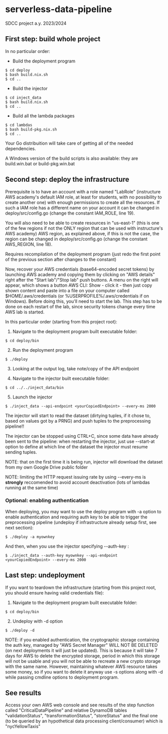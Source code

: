 # serverless-data-pipeline
SDCC project a.y. 2023/2024

## First step: build whole project
In no particular order:
 
 * Build the deployment program
 ~~~
 $ cd deploy
 $ bash build.nix.sh
 $ cd ..
 ~~~

 * Build the injector
 ~~~
 $ cd inject_data
 $ bash build.nix.sh
 $ cd ..
 ~~~

 * Build all the lambda packages
 ~~~
 $ cd lambdas
 $ bash build-pkg.nix.sh
 $ cd ..
 ~~~

Your Go distribuition will take care of getting all of the needed
dependencies.

A Windows version of the build scripts is also available: they are
build.win.bat or build-pkg.win.bat

## Second step: deploy the infrastructure

Prerequisite is to have an account with a role named "LabRole" 
(instructure AWS academy's default IAM role, at least for students, 
with no possibility to create another one) with
enough permissions to create all the resources. If such a IAM role has
a different name on your account it can be changed in deploy/src/config.go
(change the constant IAM_ROLE, line 19).

You will also need to be able to create resources in "us-east-1" 
(this is one of the few regions if not the ONLY region that can be 
used with instructure's AWS academy) AWS region,
as explained above, if this is not the case, the region can be changed in
deploy/src/config.go (change the constant AWS_REGION, line 18).

Requires recompilation of the deployment program 
(just redo the first point of the previous section after changes to the constant)

Now, recover your AWS credentials (base64-encoded secret tokens) by launching
AWS academy and copying them by clicking on "AWS details" right after the
"Start lab"/"Stop lab" push buttons. A menu on the right will appear, which
shows a button AWS CLI: Show - click it - then just copy shown content and paste into a
file on your computer called $HOME/.aws/credentials 
(or %USERPROFILE%/.aws/credentials if on Windows). 
Before doing this, you'll need to start the lab. 
This step has to be done on each restart of the lab, since security tokens
change every time AWS lab is started.

In this particular order (starting from this project root):

 1. Navigate to the deployment program built executable folder:
 ~~~
 $ cd deploy/bin
 ~~~

 2. Run the deployment program
 ~~~
 $ ./deploy
 ~~~

 3. Looking at the output log, take note/copy of the API endpoint

 4. Navigate to the injector built executable folder:
 ~~~
 $ cd ../../inject_data/bin
 ~~~

 5. Launch the injector
 ~~~
 $ ./inject_data --api-endpoint <yourCopiedEndpoint> --every-ms 2000
 ~~~

The injector will start to read the dataset (dirtying tuples, if it chose to, based on values got by a PRNG) and push tuples to the preprocessing pipeline!!

The injector can be stopped using CTRL+C, since some data have already been sent to the pipeline: when restarting the injector, just use --start-at option to define at which line
of the dataset the injector must resume sending tuples.

NOTE: that on the first time it is being run, injector will download the dataset from my own Google Drive public folder

NOTE: limiting the HTTP request issuing rate by using --every-ms is **strongly** reccomended to avoid account deactivation (lots of lambdas running at the same time)

### Optional: enabling authentication

When deploying, you may want to use the deploy program with -a option to enable authentication and requiring auth key
to be able to trigger the preprocessing pipeline (undeploy if infrastructure already setup first, see next section):

~~~
$ ./deploy -a myownkey
~~~

And then, when you use the injector specifying --auth-key <authKey>:

~~~
$ ./inject_data --auth-key myownkey --api-endpoint <yourCopiedEndpoint> --every-ms 2000
~~~

## Last step: undeployment

If you want to teardown the infrastructure (starting from this project root, you should ensure having valid credentials file):

1. Navigate to the deployment program built executable folder:
~~~
$ cd deploy/bin
~~~

2. Undeploy with -d option
~~~
$ ./deploy -d
~~~

NOTE: if you enabled authentication, the cryptographic storage containing the auth key, 
managed by "AWS Secret Manager" WILL NOT BE DELETED (on next deployments it will just be updated). 
This is because it will take 7 days for AWS to delete the encrypted storage, 
period in which this storage will not be usable and you will not be able to recreate 
a new crypto storage with the same name. However, maintaining whatever AWS resource takes some money, 
so if you want to delete it anyway use -s options along with -d while passing cmdline options to deployment program.

## See results

Access your own AWS web console and see results of the step function called "CriticalDataPipeline"
and relative DynamoDB tables "validationStatus", "transformationStatus", "storeStatus" and the final one
(to be queried by an hypothetical data processing client/consumer) which is "nycYellowTaxis"

